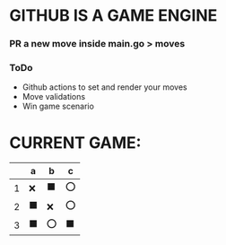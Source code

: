 # GITHUB IS A GAME ENGINE

### PR a new move inside main.go > moves

### ToDo
- Github actions to set and render your moves
- Move validations
- Win game scenario


# CURRENT GAME:


||a|b|c|
|---|---|---|---|
|1|❌|⬛|⭕|
|2|⬛|❌|⭕|
|3|⬛|⭕|⬛|